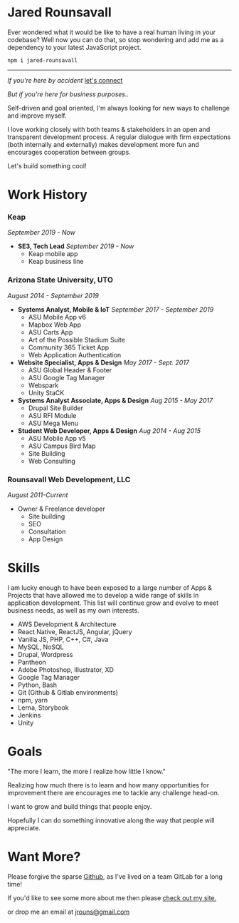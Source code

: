 ﻿
# Jared Rounsavall
Ever wondered what it would be like to have a real human living in your codebase?
Well now you can do that, so stop wondering and add me as a dependency to your latest JavaScript project.

```
npm i jared-rounsavall
```
---

*If you're here by accident* [let's connect](https://www.linkedin.com/in/jared-rounsavall-a73b6858/)

*But if you're here for business purposes..*

Self-driven and goal oriented, I'm always looking for new ways to challenge and improve myself.

I love working closely with both teams & stakeholders in an open and transparent development process. A regular dialogue with firm expectations (both internally and externally) makes development more fun and encourages cooperation between groups.

Let's build something cool!

# Work History

### Keap
*September 2019 - Now*
- **SE3, Tech Lead** *September 2019 - Now*
	- Keap mobile app
	- Keap business line

### Arizona State University, UTO
*August 2014 - September 2019*
- **Systems Analyst, Mobile & IoT** *September 2017 - September 2019*
	- ASU Mobile App v6
	- Mapbox Web App
	- ASU Carts App
	- Art of the Possible Stadium Suite
	- Community 365 Ticket App
	- Web Application Authentication
- **Website Specialist, Apps & Design** *May 2017 - Sept. 2017*
	- ASU Global Header & Footer
	- ASU Google Tag Manager
	- Webspark
	- Unity StaCK
- **Systems Analyst Associate, Apps & Design** *Aug 2015 - May 2017*
	- Drupal Site Builder
	- ASU RFI Module
	- ASU Mega Menu
- **Student Web Developer, Apps & Design** *Aug 2014 - Aug 2015*
	- ASU Mobile App v5
	- ASU Campus Bird Map
	- Site Building
	- Web Consulting

### Rounsavall Web Development, LLC
*August 2011-Current*
- Owner & Freelance developer
	- Site building
	- SEO
	- Consultation
	- App Design

# Skills
I am lucky enough to have been exposed to a large number of Apps & Projects that have allowed me to develop a wide range of skills in application development.
This list will continue grow and evolve to meet business needs, as well as my own interests.

* AWS Development & Architecture
* React Native, ReactJS, Angular, jQuery
* Vanilla JS, PHP, C++, C#, Java
* MySQL, NoSQL
* Drupal, Wordpress
* Pantheon
* Adobe Photoshop, Illustrator, XD
* Google Tag Manager
* Python, Bash
* Git (Github & Gitlab environments)
* npm, yarn
* Lerna, Storybook
* Jenkins
* Unity

# Goals

"The more I learn, the more I realize how little I know."

Realizing how much there is to learn and how many opportunities for improvement there are encourages me to tackle any challenge head-on.

I want to grow and build things that people enjoy.

Hopefully I can do something innovative along the way that people will appreciate.

# Want More?
Please forgive the sparse [Github](https://github.com/jrounsav), as I've lived on a team GitLab for a long time!

If you'd like to see some more about me then please [check out my site.](http://jaredrounsavall.com)

or drop me an email at jrouns@gmail.com
